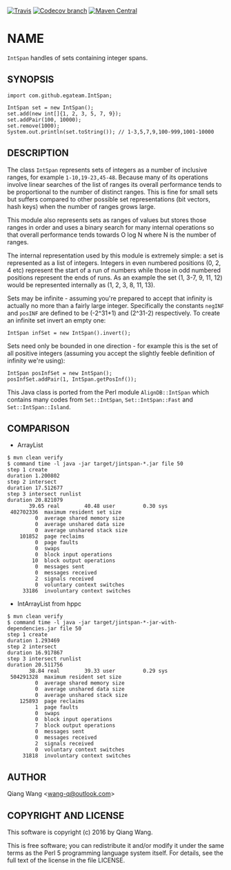 [![Travis](https://img.shields.io/travis/egateam/jintspan.svg)](https://travis-ci.org/egateam/jintspan)
[![Codecov branch](https://img.shields.io/codecov/c/github/wang-q/jintspan/master.svg)](https://codecov.io/github/wang-q/jintspan?branch=master)
[![Maven Central](https://img.shields.io/maven-central/v/com.github.egateam/jintspan.svg)](http://search.maven.org/#search|ga|1|g%3A%22com.github.egateam%22%20AND%20a%3A%22jintspan%22)

# NAME

`IntSpan` handles of sets containing integer spans.

## SYNOPSIS

```
import com.github.egateam.IntSpan;

IntSpan set = new IntSpan();
set.add(new int[]{1, 2, 3, 5, 7, 9});
set.addPair(100, 10000);
set.remove(1000);
System.out.println(set.toString()); // 1-3,5,7,9,100-999,1001-10000
```

## DESCRIPTION

The class `IntSpan` represents sets of integers as a number of inclusive ranges, for example
`1-10,19-23,45-48`. Because many of its operations involve linear searches of the list of ranges its
overall performance tends to be proportional to the number of distinct ranges. This is fine for
small sets but suffers compared to other possible set representations (bit vectors, hash keys) when
the number of ranges grows large.

This module also represents sets as ranges of values but stores those ranges in order and uses a
binary search for many internal operations so that overall performance tends towards O log N where N
is the number of ranges.

The internal representation used by this module is extremely simple: a set is represented as a list
of integers. Integers in even numbered positions (0, 2, 4 etc) represent the start of a run of
numbers while those in odd numbered positions represent the ends of runs. As an example the set (1,
3-7, 9, 11, 12) would be represented internally as (1, 2, 3, 8, 11, 13).

Sets may be infinite - assuming you're prepared to accept that infinity is actually no more than a
fairly large integer. Specifically the constants `negINF` and `posINF` are defined to be (-2^31+1)
and (2^31-2) respectively. To create an infinite set invert an empty one:

```
IntSpan infSet = new IntSpan().invert();
```

Sets need only be bounded in one direction - for example this is the set of all positive integers
(assuming you accept the slightly feeble definition of infinity we're using):

```
IntSpan posInfSet = new IntSpan();
posInfSet.addPair(1, IntSpan.getPosInf());
```

This Java class is ported from the Perl module `AlignDB::IntSpan` which contains many codes from
`Set::IntSpan`, `Set::IntSpan::Fast` and `Set::IntSpan::Island`.

## COMPARISON

* ArrayList<Integer>

```
$ mvn clean verify
$ command time -l java -jar target/jintspan-*.jar file 50
step 1 create
duration 1.200802
step 2 intersect
duration 17.512677
step 3 intersect runlist
duration 20.821079
       39.65 real        40.48 user         0.30 sys
 402702336  maximum resident set size
         0  average shared memory size
         0  average unshared data size
         0  average unshared stack size
    101852  page reclaims
         0  page faults
         0  swaps
         0  block input operations
        10  block output operations
         0  messages sent
         0  messages received
         2  signals received
         0  voluntary context switches
     33186  involuntary context switches
```

* IntArrayList from hppc

```
$ mvn clean verify
$ command time -l java -jar target/jintspan-*-jar-with-dependencies.jar file 50
step 1 create
duration 1.293469
step 2 intersect
duration 16.917867
step 3 intersect runlist
duration 20.511756
       38.84 real        39.33 user         0.29 sys
 504291328  maximum resident set size
         0  average shared memory size
         0  average unshared data size
         0  average unshared stack size
    125893  page reclaims
         1  page faults
         0  swaps
         0  block input operations
         7  block output operations
         0  messages sent
         0  messages received
         2  signals received
         0  voluntary context switches
     31818  involuntary context switches
```

## AUTHOR

Qiang Wang &lt;wang-q@outlook.com&gt;

## COPYRIGHT AND LICENSE

This software is copyright (c) 2016 by Qiang Wang.

This is free software; you can redistribute it and/or modify it under the same terms as the Perl 5
programming language system itself. For details, see the full text of the license in the file
LICENSE.
